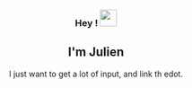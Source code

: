
### <div align="center"> Hey ! <img src="https://raw.githubusercontent.com/MartinHeinz/MartinHeinz/master/wave.gif" width="30px"></div>
## <div align="center">I'm Julien </div>
<div align="center">I just want to get a lot of input, and link th edot.</div>





<!--
**JulienMaurice/JulienMaurice** is a ✨ _special_ ✨ repository because its `README.md` (this file) appears on your GitHub profile.

Here are some ideas to get you started:

- 🔭 I’m currently working on ... 
- 🌱 I’m currently learning ...
- 👯 I’m looking to collaborate on ...
- 🤔 I’m looking for help with ...
- 💬 Ask me about ...
- 📫 How to reach me: ...
- 😄 Pronouns: ...
- ⚡ Fun fact: ...
-->
